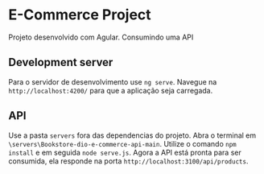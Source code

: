 # E-Commerce Project

Projeto desenvolvido com Agular.
Consumindo uma API

## Development server

Para o servidor de desenvolvimento use `ng serve`. Navegue na `http://localhost:4200/` para que a aplicação seja carregada.

## API

Use a pasta `servers` fora das dependencias do projeto. Abra o terminal em `\servers\Bookstore-dio-e-commerce-api-main`. Utilize o comando `npm install` e em seguida `node serve.js`. Agora a API está pronta para ser consumida, ela responde na porta `http://localhost:3100/api/products`. 
